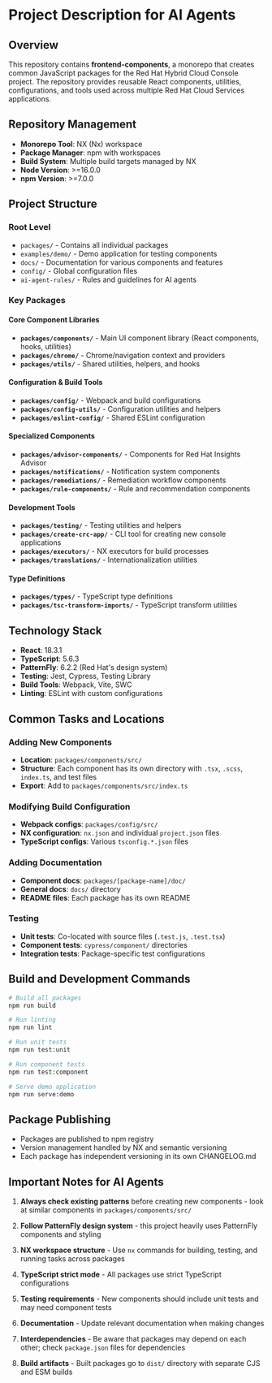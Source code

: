 # Project Description for AI Agents

## Overview

This repository contains **frontend-components**, a monorepo that creates common JavaScript packages for the Red Hat Hybrid Cloud Console project. The repository provides reusable React components, utilities, configurations, and tools used across multiple Red Hat Cloud Services applications.

## Repository Management

- **Monorepo Tool**: NX (Nx) workspace
- **Package Manager**: npm with workspaces
- **Build System**: Multiple build targets managed by NX
- **Node Version**: >=16.0.0
- **npm Version**: >=7.0.0

## Project Structure

### Root Level
- `packages/` - Contains all individual packages
- `examples/demo/` - Demo application for testing components
- `docs/` - Documentation for various components and features
- `config/` - Global configuration files
- `ai-agent-rules/` - Rules and guidelines for AI agents

### Key Packages

#### Core Component Libraries
- **`packages/components/`** - Main UI component library (React components, hooks, utilities)
- **`packages/chrome/`** - Chrome/navigation context and providers
- **`packages/utils/`** - Shared utilities, helpers, and hooks

#### Configuration & Build Tools
- **`packages/config/`** - Webpack and build configurations
- **`packages/config-utils/`** - Configuration utilities and helpers
- **`packages/eslint-config/`** - Shared ESLint configuration

#### Specialized Components
- **`packages/advisor-components/`** - Components for Red Hat Insights Advisor
- **`packages/notifications/`** - Notification system components
- **`packages/remediations/`** - Remediation workflow components
- **`packages/rule-components/`** - Rule and recommendation components

#### Development Tools
- **`packages/testing/`** - Testing utilities and helpers
- **`packages/create-crc-app/`** - CLI tool for creating new console applications
- **`packages/executors/`** - NX executors for build processes
- **`packages/translations/`** - Internationalization utilities

#### Type Definitions
- **`packages/types/`** - TypeScript type definitions
- **`packages/tsc-transform-imports/`** - TypeScript transform utilities

## Technology Stack

- **React**: 18.3.1
- **TypeScript**: 5.6.3
- **PatternFly**: 6.2.2 (Red Hat's design system)
- **Testing**: Jest, Cypress, Testing Library
- **Build Tools**: Webpack, Vite, SWC
- **Linting**: ESLint with custom configurations

## Common Tasks and Locations

### Adding New Components
- **Location**: `packages/components/src/`
- **Structure**: Each component has its own directory with `.tsx`, `.scss`, `index.ts`, and test files
- **Export**: Add to `packages/components/src/index.ts`

### Modifying Build Configuration
- **Webpack configs**: `packages/config/src/`
- **NX configuration**: `nx.json` and individual `project.json` files
- **TypeScript configs**: Various `tsconfig.*.json` files

### Adding Documentation
- **Component docs**: `packages/[package-name]/doc/`
- **General docs**: `docs/` directory
- **README files**: Each package has its own README

### Testing
- **Unit tests**: Co-located with source files (`.test.js`, `.test.tsx`)
- **Component tests**: `cypress/component/` directories
- **Integration tests**: Package-specific test configurations

## Build and Development Commands

```bash
# Build all packages
npm run build

# Run linting
npm run lint

# Run unit tests
npm run test:unit

# Run component tests
npm run test:component

# Serve demo application
npm run serve:demo
```

## Package Publishing

- Packages are published to npm registry
- Version management handled by NX and semantic versioning
- Each package has independent versioning in its own CHANGELOG.md

## Important Notes for AI Agents

1. **Always check existing patterns** before creating new components - look at similar components in `packages/components/src/`

2. **Follow PatternFly design system** - this project heavily uses PatternFly components and styling

3. **NX workspace structure** - Use `nx` commands for building, testing, and running tasks across packages

4. **TypeScript strict mode** - All packages use strict TypeScript configurations

5. **Testing requirements** - New components should include unit tests and may need component tests

6. **Documentation** - Update relevant documentation when making changes

7. **Interdependencies** - Be aware that packages may depend on each other; check `package.json` files for dependencies

8. **Build artifacts** - Built packages go to `dist/` directory with separate CJS and ESM builds